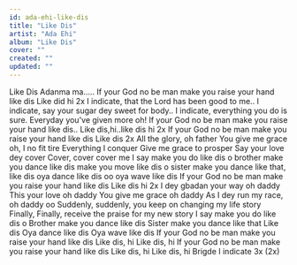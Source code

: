 ```yaml
---
id: ada-ehi-like-dis
title: "Like Dis"
artist: "Ada Ehi"
album: "Like Dis"
cover: ""
created: ""
updated: ""
---
```


Like Dis
Adanma ma.....
If your God no be man make you raise your hand like dis
Like did hi 2x
I indicate, that the Lord has been good to me..
I indicate, say your sugar dey sweet for body..
I indicate, everything you do is sure.
Everyday you've given more oh!
If your God no be man make you raise your hand like dis..
Like dis,hi..like dis hi 2x
If your God no be man make you raise your hand like dis
Like dis 2x
All the glory, oh father
You give me grace oh, I no fit tire
Everything I conquer
Give me grace to prosper
Say your love dey cover
Cover, cover cover me
I say make you do like dis o
brother make you dance like dis
make you move like dis o
sister make you dance like that,
like dis
oya dance like dis oo
oya wave like dis
If your God no be man make you raise your hand like dis
Like dis hi 2x
I dey gbadan your way oh daddy
This your love oh daddy
You give me grace oh daddy
As I dey run my race, oh daddy oo
Suddenly, suddenly, you keep on changing my life story
Finally, Finally, receive the praise for my new story
I say make you do like dis o
Brother make you dance like dis
Sister make you dance like that
Like dis
Oya dance like dis
Oya wave like dis
If your God no be man make you raise your hand like dis
Like dis, hi
Like dis, hi
If your God no be man make you raise your hand like dis
Like dis, hi
Like dis, hi
Brigde
I indicate 3x (2x)